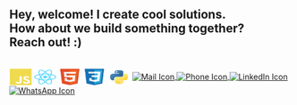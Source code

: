 ## Hey, welcome! I create cool solutions.<br>How about we build something together?<br>Reach out! :)

<div style="display: inline_block"><br>
  <!-- Technology Icons -->
  <img align="center" alt="Js" height="30" width="40" src="https://raw.githubusercontent.com/devicons/devicon/master/icons/javascript/javascript-plain.svg">
  <img align="center" alt="React" height="30" width="40" src="https://raw.githubusercontent.com/devicons/devicon/master/icons/react/react-original.svg">
  <img align="center" alt="HTML" height="30" width="40" src="https://raw.githubusercontent.com/devicons/devicon/master/icons/html5/html5-original.svg">
  <img align="center" alt="CSS" height="30" width="40" src="https://raw.githubusercontent.com/devicons/devicon/master/icons/css3/css3-original.svg">
  <img align="center" alt="Python" height="30" width="40" src="https://raw.githubusercontent.com/devicons/devicon/master/icons/python/python-original.svg">

  <!-- Contact Icons -->
  <a href="mailto:bc@inmotion.today">
    <img align="center" alt="Mail Icon" height="30" width="40" src="https://img.icons8.com/ios-filled/50/000000/email.png">
  </a>
  <a href="tel:+351915542701">
    <img align="center" alt="Phone Icon" height="30" width="40" src="https://img.icons8.com/ios-filled/50/000000/phone.png">
  </a>
  <a href="https://www.linkedin.com/company/inmotionc">
    <img align="center" alt="LinkedIn Icon" height="30" width="40" src="https://img.icons8.com/ios-filled/50/000000/linkedin.png">
  </a>
  <a href="https://wa.me/351915542701">
    <img align="center" alt="WhatsApp Icon" height="30" width="40" src="https://img.icons8.com/ios-filled/50/000000/whatsapp.png">
  </a>
</div>

